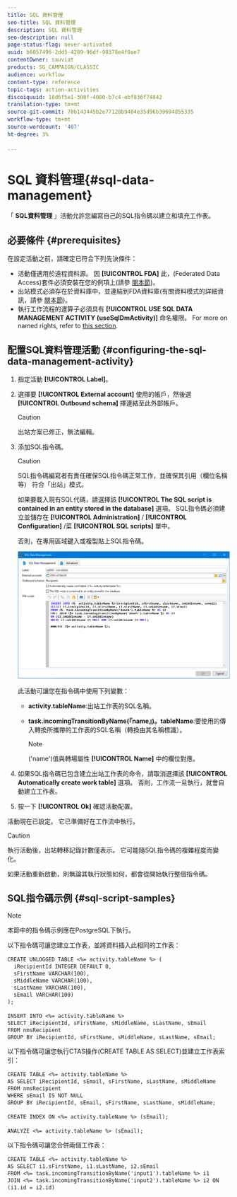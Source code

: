 ```yaml
---
title: SQL 資料管理
seo-title: SQL 資料管理
description: SQL 資料管理
seo-description: null
page-status-flag: never-activated
uuid: b6057496-2dd5-4289-96df-98378e4f0ae7
contentOwner: sauviat
products: SG_CAMPAIGN/CLASSIC
audience: workflow
content-type: reference
topic-tags: action-activities
discoiquuid: 18d6f5e1-308f-4080-b7c4-ebf836f74842
translation-type: tm+mt
source-git-commit: 70b143445b2e77128b9404e35d96b39694d55335
workflow-type: tm+mt
source-wordcount: '407'
ht-degree: 3%

---
```



# SQL 資料管理{#sql-data-management}

「 **SQL資料管理** 」活動允許您編寫自己的SQL指令碼以建立和填充工作表。

## 必要條件 {#prerequisites}

在設定活動之前，請確定已符合下列先決條件：

* 活動僅適用於遠程資料源。 因 **[!UICONTROL FDA]** 此，(Federated Data Access)套件必須安裝在您的例項上(請參 [閱本節](../../platform/using/about-fda.md))。
* 出站模式必須存在於資料庫中，並連結到FDA資料庫(有關資料模式的詳細資訊，請參 [閱本節](../../configuration/using/about-schema-reference.md))。
* 執行工作流程的運算子必須具有 **[!UICONTROL USE SQL DATA MANAGEMENT ACTIVITY (useSqlDmActivity)]** 命名權限。 For more on named rights, refer to [this section](../../platform/using/access-management.md#named-rights).

## 配置SQL資料管理活動 {#configuring-the-sql-data-management-activity}

1. 指定活動 **[!UICONTROL Label]**。
1. 選擇要 **[!UICONTROL External account]** 使用的帳戶，然後選 **[!UICONTROL Outbound schema]** 擇連結至此外部帳戶。

   >[!CAUTION]
   >
   >出站方案已修正，無法編輯。

1. 添加SQL指令碼。

   >[!CAUTION]
   >
   >SQL指令碼編寫者有責任確保SQL指令碼正常工作，並確保其引用（欄位名稱等） 符合「出站」模式。

   如果要載入現有SQL代碼，請選擇該 **[!UICONTROL The SQL script is contained in an entity stored in the database]** 選項。 SQL指令碼必須建立並儲存在 **[!UICONTROL Administration]** / **[!UICONTROL Configuration]** /菜 **[!UICONTROL SQL scripts]** 單中。

   否則，在專用區域鍵入或複製貼上SQL指令碼。

   ![](assets/sql_datamanagement.png)

   此活動可讓您在指令碼中使用下列變數：

   * **activity.tableName**:出站工作表的SQL名稱。
   * **task.incomingTransitionByName(『name』)。tableName**:要使用的傳入轉換所攜帶的工作表的SQL名稱（轉換由其名稱標識）。

      >[!NOTE]
      >
      >(&#39;name&#39;)值與轉場屬性 **[!UICONTROL Name]** 中的欄位對應。

1. 如果SQL指令碼已包含建立出站工作表的命令，請取消選擇該 **[!UICONTROL Automatically create work table]** 選項。 否則，工作流一旦執行，就會自動建立工作表。
1. 按一下 **[!UICONTROL Ok]** 確認活動配置。

活動現在已設定。 它已準備好在工作流中執行。

>[!CAUTION]
>
>執行活動後，出站轉移記錄計數僅表示。 它可能隨SQL指令碼的複雜程度而變化。
>  
>如果活動重新啟動，則無論其執行狀態如何，都會從開始執行整個指令碼。

## SQL指令碼示例 {#sql-script-samples}

>[!NOTE]
>
>本節中的指令碼示例應在PostgreSQL下執行。

以下指令碼可讓您建立工作表，並將資料插入此相同的工作表：

```
CREATE UNLOGGED TABLE <%= activity.tableName %> (
  iRecipientId INTEGER DEFAULT 0,
  sFirstName VARCHAR(100),
  sMiddleName VARCHAR(100),
  sLastName VARCHAR(100),
  sEmail VARCHAR(100)
);

INSERT INTO <%= activity.tableName %>
SELECT iRecipientId, sFirstName, sMiddleName, sLastName, sEmail
FROM nmsRecipient
GROUP BY iRecipientId, sFirstName, sMiddleName, sLastName, sEmail;
```

以下指令碼可讓您執行CTAS操作(CREATE TABLE AS SELECT)並建立工作表索引：

```
CREATE TABLE <%= activity.tableName %>
AS SELECT iRecipientId, sEmail, sFirstName, sLastName, sMiddleName
FROM nmsRecipient
WHERE sEmail IS NOT NULL
GROUP BY iRecipientId, sEmail, sFirstName, sLastName, sMiddleName;

CREATE INDEX ON <%= activity.tableName %> (sEmail);

ANALYZE <%= activity.tableName %> (sEmail);
```

以下指令碼可讓您合併兩個工作表：

```
CREATE TABLE <%= activity.tableName %>
AS SELECT i1.sFirstName, i1.sLastName, i2.sEmail
FROM <%= task.incomingTransitionByName('input1').tableName %> i1
JOIN <%= task.incomingTransitionByName('input2').tableName %> i2 ON (i1.id = i2.id)
```

